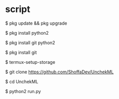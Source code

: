 # script
$ pkg update && pkg upgrade

$ pkg install python2

$ pkg install git python2

$ pkg install git

$ termux-setup-storage

$ git clone https://github.com/ShoffaDev/UnchekML

$ cd UnchekML

$ python2 run.py
